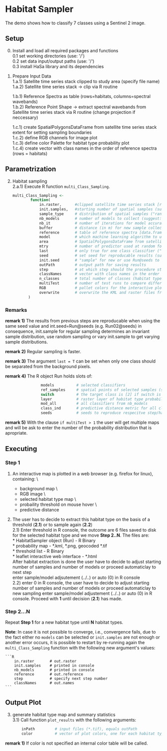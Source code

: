 # Habitat Sampler

The demo shows how to classify 7 classes using a Sentinel 2 image.

## Setup

0) Install and load all required packages and functions \
    0.1 set working directories (use: '/') \
    0.2 set data input/output paths (use: '/') \
    0.3 install HaSa library and its dependencies
 
1) Prepare Input Data \
    1.a.1) Satellite time series stack clipped to study area (specify file name) \
    1.a.2) Satellite time series stack -> clip via R routine
        
    1.b.1) Reference Spectra as table (rows=habitats, columns=spectral wavebands)  \
    1.b.2) Reference Point Shape -> extract spectral wavebands from Satellite time series stack via R routine (change projection if neccessary)
    
    1.c.1) create SpatialPolygonsDataFrame from satellite time series stack extent  for setting sampling boundaries  \
    1.c.2) define RGB channels for image plot \
    1.c.3) define color Palette for habitat type probability plot \
    1.c.4) create vector with class names in the order of reference spectra (rows = habitats)


## Parametrization

2) Habitat sampling\
    2.a.1) Execute R function `multi_Class_Sampling`.
    ```R
    multi_Class_Sampling <- 
            function(
                in.raster,      #clipped satellite time series stack [raster brick]
                init.samples,   #starting number of spatial samples (suggest: 30)
                sample_type     # distribution of spatial samples ("random" or "regular"; suggest: "regular")   
                nb_models       # number of models to collect (suggest: 200)  
                nb_it           # number of iterations for model accuracy (suggest:10) 
                buffer          # distance (in m) for new sample collection around initial samples (depends on pixel size)
                reference       # table of reference spectra [data.frame]
                model           # which machine learning algorithm to use ("rf" random forest or "svm" support vector machine; suggest: rf)
                area            # SpatialPolygonsDataFrame from satellite time series stack extent
                mtry            # number of predictor used at random forest splitting nodes (suggest: mtry << n predictors)
                last            # only true for one class classifier ("TRUE" or "FALSE"; suggest: "F")
                seed            # set seed for reproducable results (suggest: 3)
                init.seed       # "sample" for new or use Run@seeds to reproduce previous steps
                outPath         # output path for saving results
                step            # at which step should the procedure start (see 2.b.1) (suggest: 1 at the beginning)
                classNames      # vector with class names in the order of reference spectra
                n_classes       # total number of classes (habitat types) to be separated
                multiTest       # number of test runs to compare different probability output
                RGB             # pallet colors for the interactive plots
                overwrite       # overwrite the KML and raster files from previous runs
           )
    ```
    
    
### Remarks 
**remark 1)** 
The results from previous steps are reproducable when using the same seed value and int.seed=Run@seeds (e.g. Run02@seeds) in consequence, init.sample for regular sampling determines an invariant sample distribution, use random sampling or vary init.sample to get varying sample distributions.

**remark 2)** 
Regular sampling is faster.

**remark 3)** 
The argument `last = T` can be set when only one class should be separated from the background pixels.

**remark 4)** 
The R object Run holds slots of: 
```R
                models          # selected classifiers
                ref_samples     # spatial points of selected samples (see WriteOutSamples.r)
                switch          # the target class is [2] if switch is not NA then the target class must be changed from [1] to [2] (see WriteOutSamples.r)
                layer           # raster layer of habitat type probability
                mod_all         # all classifiers from nb_models
                class_ind       # predictive distance metric for all classes
                seeds           # seeds to reproduce respecitve step/habitat type sampling
```

**remark 5)** 
With the clause `if multiTest > 1` the user will get multiple maps and will be ask to enter the number of the probability distribution that is apropriate.                                                                    


## Executing


### Step 1
1) An interactive map is plotted in a web browser (e.g. firefox for linux), containing: \
    * background map \
    * RGB image \
    * selected habitat type map \
    * probaility threshold on mouse hover \
    * predictive distance

2) The user has to decide to extract this habitat type on the basis of a threshold (**2.1**) or to sample again (**2.2**) \
    2.1) Enter threshold in R console, the outcome are 6 files saved to disk for the selected habitat type and we move **Step 2..N**. The files are: \
        * HabitatSampler object (Run) - R Binary \
        * probability map - *.kml, *.png, geocoded *.tif \
        * threshold list - R Binary \
        * leaflet interactive web interface - *.html \
        After habitat extraction is done the user have to decide to adjust starting number of samples and number of models or proceed automaticlay to next step                
        enter sample/model adjsutement (../..) or auto (0) in R console \
    2.2) enter 0 in R console, the user have to decide to adjust starting number of samples and number of models or proceed automaticlay to new sampling enter
    sample/model adjustement (../..) or auto (0) in R console. Proceed with **1** until decision (**2.1**) has made.
    
### Step 2...N

Repeat **Step 1** for a new habitat type until **N** habitat types.
    
**Note**: In case it is not possible to converge, i.e., convergence fails, due to the fact either no `models` can be selected or `init.samples` are not enough or another error occurs, it is possible to restart by re-running again the `multi_Class_Sampling` function with the following new argument's values:

    ```R
        in.raster       # out.raster
        init.samples    # printed in console
        nb_models       # printed in console
        reference       # out.reference
        step            # specify next step number
        classNames      # out.names
    ```                                           

## Output Plot

3) generate habitat type map and summary statistics \
    3.1) Call function `plot_results` with the following arguments:
    
    ```R
        inPath         # input files (*.tif), equals outPath 
        color          # vector of plot colors, one for each habitat type
    ```
    
**remark 1)**
If color is not specified an internal color table will be called.
